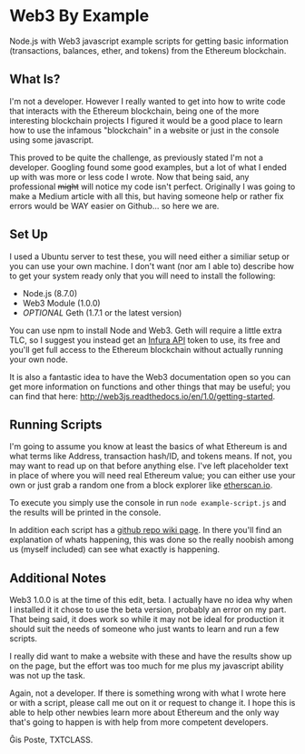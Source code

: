 # Web3 By Example
Node.js with Web3 javascript example scripts for getting basic information (transactions, balances, ether, and tokens) from the Ethereum blockchain.

## What Is?
I'm not a developer. However I really wanted to get into how to write code that interacts with the Ethereum blockchain, being one of the more interesting blockchain projects I figured it would be a good place to learn how to use the infamous "blockchain" in a website or just in the console using some javascript.

This proved to be quite the challenge, as previously stated I'm not a developer. Googling found some good examples, but a lot of what I ended up with was more or less code I wrote. Now that being said, any professional ~~might~~ will notice my code isn't perfect. Originally I was going to make a Medium article with all this, but having someone help or rather fix errors would be WAY easier on Github... so here we are.

## Set Up
I used a Ubuntu server to test these, you will need either a similiar setup or you can use your own machine. I don't want (nor am I able to) describe how to get your system ready only that you will need to install the following:

- Node.js (8.7.0)
- Web3 Module (1.0.0)
- *OPTIONAL* Geth (1.7.1 or the latest version)

You can use npm to install Node and Web3. Geth will require a little extra TLC, so I suggest you instead get an [Infura API](https://infura.io/) token to use, its free and you'll get full access to the Ethereum blockchain without actually running your own node.

It is also a fantastic idea to have the Web3 documentation open so you can get more information on functions and other things that may be useful; you can find that here: http://web3js.readthedocs.io/en/1.0/getting-started.

## Running Scripts
I'm going to assume you know at least the basics of what Ethereum is and what terms like Address, transaction hash/ID, and tokens means. If not, you may want to read up on that before anything else. I've left placeholder text in place of where you will need real Ethereum value; you can either use your own or just grab a random one from a block explorer like [etherscan.io](http://etherscan.io/).

To execute you simply use the console in run ```node example-script.js``` and the results will be printed in the console.

In addition each script has a [github repo wiki page](https://github.com/TXTCLASS/Web3byExample/wiki). In there you'll find an explanation of whats happening, this was done so the really noobish among us (myself included) can see what exactly is happening.

## Additional Notes
Web3 1.0.0 is at the time of this edit, beta. I actually have no idea why when I installed it it chose to use the beta version, probably an error on my part. That being said, it does work so while it may not be ideal for production it should suit the needs of someone who just wants to learn and run a few scripts. 

I really did want to make a website with these and have the results show up on the page, but the effort was too much for me plus my javascript ability was not up the task. 

Again, not a developer. If there is something wrong with what I wrote here or with a script, please call me out on it or request to change it. I hope this is able to help other newbies learn more about Ethereum and the only way that's going to happen is with help from more competent developers.

Ĝis Poste, TXTCLASS.
